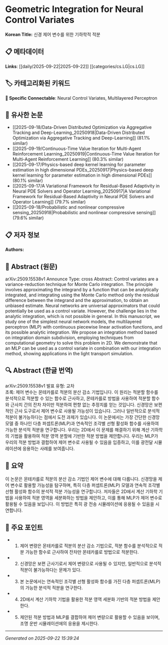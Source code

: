 # Geometric Integration for Neural Control Variates

**Korean Title:** 신경 제어 변수를 위한 기하학적 적분

## 📋 메타데이터

**Links**: [[daily/2025-09-22|2025-09-22]] [[categories/cs.LG|cs.LG]]

## 🏷️ 카테고리화된 키워드
**🔗 Specific Connectable**: Neural Control Variates, Multilayered Perceptron

## 🔗 유사한 논문
- [[2025-09-18/Data-Driven Distributed Optimization via Aggregative Tracking and Deep-Learning_20250918|Data-Driven Distributed Optimization via Aggregative Tracking and Deep-Learning]] (81.1% similar)
- [[2025-09-19/Continuous-Time Value Iteration for Multi-Agent Reinforcement Learning_20250919|Continuous-Time Value Iteration for Multi-Agent Reinforcement Learning]] (80.3% similar)
- [[2025-09-17/Physics-based deep kernel learning for parameter estimation in high dimensional PDEs_20250917|Physics-based deep kernel learning for parameter estimation in high dimensional PDEs]] (80.1% similar)
- [[2025-09-17/A Variational Framework for Residual-Based Adaptivity in Neural PDE Solvers and Operator Learning_20250917|A Variational Framework for Residual-Based Adaptivity in Neural PDE Solvers and Operator Learning]] (79.7% similar)
- [[2025-09-18/Probabilistic and nonlinear compressive sensing_20250918|Probabilistic and nonlinear compressive sensing]] (79.6% similar)

## 📋 저자 정보

**Authors:** 

## 📄 Abstract (원문)

arXiv:2509.15538v1 Announce Type: cross 
Abstract: Control variates are a variance-reduction technique for Monte Carlo integration. The principle involves approximating the integrand by a function that can be analytically integrated, and integrating using the Monte Carlo method only the residual difference between the integrand and the approximation, to obtain an unbiased estimate. Neural networks are universal approximators that could potentially be used as a control variate. However, the challenge lies in the analytic integration, which is not possible in general. In this manuscript, we study one of the simplest neural network models, the multilayered perceptron (MLP) with continuous piecewise linear activation functions, and its possible analytic integration. We propose an integration method based on integration domain subdivision, employing techniques from computational geometry to solve this problem in 2D. We demonstrate that an MLP can be used as a control variate in combination with our integration method, showing applications in the light transport simulation.

## 🔍 Abstract (한글 번역)

arXiv:2509.15538v1 발표 유형: 교차  
초록: 제어 변수는 몬테카를로 적분의 분산 감소 기법입니다. 이 원리는 적분할 함수를 분석적으로 적분할 수 있는 함수로 근사하고, 몬테카를로 방법을 사용하여 적분할 함수와 근사치 간의 잔차 차이만 적분하여 편향 없는 추정치를 얻는 것입니다. 신경망은 보편적인 근사 도구로서 제어 변수로 사용될 가능성이 있습니다. 그러나 일반적으로 분석적 적분이 불가능하다는 점에서 도전 과제가 있습니다. 이 논문에서는 가장 간단한 신경망 모델 중 하나인 다층 퍼셉트론(MLP)과 연속적인 조각별 선형 활성화 함수를 사용하여 가능한 분석적 적분을 연구합니다. 우리는 2D에서 이 문제를 해결하기 위해 계산 기하학의 기법을 활용하여 적분 영역 분할에 기반한 적분 방법을 제안합니다. 우리는 MLP가 우리의 적분 방법과 결합하여 제어 변수로 사용될 수 있음을 입증하고, 이를 광전달 시뮬레이션에 응용하는 사례를 보여줍니다.

## 📝 요약

이 논문은 몬테카를로 적분의 분산 감소 기법인 제어 변수에 대해 다룹니다. 신경망을 제어 변수로 활용할 가능성을 탐구하며, 특히 다층 퍼셉트론(MLP) 모델과 연속적 조각별 선형 활성화 함수의 분석적 적분 가능성을 연구합니다. 저자들은 2D에서 계산 기하학 기법을 사용하여 적분 영역을 세분화하는 방법을 제안하고, 이를 통해 MLP가 제어 변수로 활용될 수 있음을 보입니다. 이 방법은 특히 광 전송 시뮬레이션에 응용될 수 있음을 시연합니다.

## 🎯 주요 포인트

- 1. 제어 변량은 몬테카를로 적분의 분산 감소 기법으로, 적분 함수를 분석적으로 적분 가능한 함수로 근사하여 잔차만 몬테카를로 방법으로 적분한다.

- 2. 신경망은 보편 근사기로서 제어 변량으로 사용될 수 있지만, 일반적으로 분석적 적분이 불가능하다는 문제가 있다.

- 3. 본 논문에서는 연속적인 조각별 선형 활성화 함수를 가진 다층 퍼셉트론(MLP)의 가능한 분석적 적분을 연구한다.

- 4. 2D에서 계산 기하학 기법을 활용한 적분 영역 세분화 기반의 적분 방법을 제안한다.

- 5. 제안된 적분 방법과 MLP를 결합하여 제어 변량으로 활용할 수 있음을 보이며, 조명 운반 시뮬레이션에의 응용을 제시한다.

---

*Generated on 2025-09-22 15:39:24*
